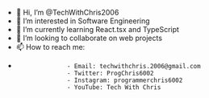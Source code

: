 - 👋 Hi, I’m @TechWithChris2006
- 👀 I’m interested in Software Engineering
- 🌱 I’m currently learning React.tsx and TypeScript
- 💞️ I’m looking to collaborate on web projects
- 📫 How to reach me:
- 
                    - Email: techwithchris.2006@gmail.com
                    - Twitter: ProgChris6002
                    - Instagram: programmerchris6002
                    - YouTube: Tech With Chris

<!---
TechWithChris2006/TechWithChris2006 is a ✨ special ✨ repository because its `README.md` (this file) appears on your GitHub profile.
You can click the Preview link to take a look at your changes.
--->
